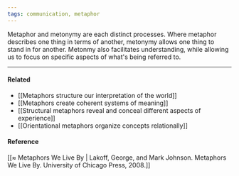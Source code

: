 ```yaml
---
tags: communication, metaphor
---
```


Metaphor and metonymy are each distinct processes. Where metaphor describes one
thing in terms of another, metonymy allows one thing to stand in for another.
Metonmy also facilitates understanding, while allowing us to focus on specific
aspects of what's being referred to.

---

#### Related

- [[Metaphors structure our interpretation of the world]]
- [[Metaphors create coherent systems of meaning]]
- [[Structural metaphors reveal and conceal different aspects of experience]]
- [[Orientational metaphors organize concepts relationally]]

#### Reference

[[≈ Metaphors We Live By | Lakoff, George, and Mark Johnson. Metaphors We Live By. University of Chicago Press, 2008.]]
